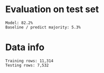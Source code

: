 
# Evaluation on test set
    Model: 82.2%
    Baseline / predict majority: 5.3%

# Data info
    Training rows: 11,314
    Testing rows: 7,532
        